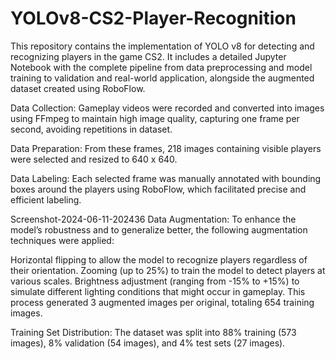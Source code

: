 # YOLOv8-CS2-Player-Recognition
This repository contains the implementation of YOLO v8 for detecting and recognizing players in the game CS2. It includes a detailed Jupyter Notebook with the complete pipeline from data preprocessing and model training to validation and real-world application, alongside the augmented dataset created using RoboFlow.

Data Collection: Gameplay videos were recorded and converted into images using FFmpeg to maintain high image quality, capturing one frame per second, avoiding repetitions in dataset.

Data Preparation: From these frames, 218 images containing visible players were selected and resized to 640 x 640.

Data Labeling: Each selected frame was manually annotated with bounding boxes around the players using RoboFlow, which facilitated precise and efficient labeling.

Screenshot-2024-06-11-202436
Data Augmentation: To enhance the model’s robustness and to generalize better, the following augmentation techniques were applied:

Horizontal flipping to allow the model to recognize players regardless of their orientation. Zooming (up to 25%) to train the model to detect players at various scales. Brightness adjustment (ranging from -15% to +15%) to simulate different lighting conditions that might occur in gameplay. This process generated 3 augmented images per original, totaling 654 training images.

Training Set Distribution: The dataset was split into 88% training (573 images), 8% validation (54 images), and 4% test sets (27 images).
